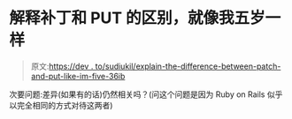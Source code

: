 # 解释补丁和 PUT 的区别，就像我五岁一样

> 原文:[https://dev . to/sudiukil/explain-the-difference-between-patch-and-put-like-im-five-36ib](https://dev.to/sudiukil/explain-the-difference-between-patch-and-put-like-im-five-36ib)

次要问题:差异(如果有的话)仍然相关吗？(问这个问题是因为 Ruby on Rails 似乎以完全相同的方式对待这两者)